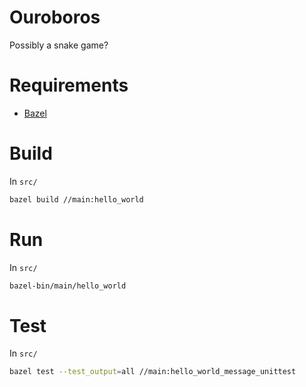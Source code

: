 # Ouroboros
Possibly a snake game?

# Requirements
- [Bazel](https://docs.bazel.build/versions/main/install.html)

# Build
In `src/`
```bash
bazel build //main:hello_world
```

# Run
In `src/`
```bash
bazel-bin/main/hello_world
```

# Test
In `src/`
```bash
bazel test --test_output=all //main:hello_world_message_unittest
```
